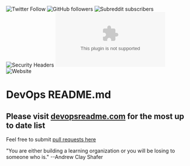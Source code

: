 ![Twitter Follow](https://img.shields.io/twitter/follow/ChrisShort?style=social) ![GitHub followers](https://img.shields.io/github/followers/chris-short?style=social) ![Subreddit subscribers](https://img.shields.io/reddit/subreddit-subscribers/devopsish?style=social) ![Security Headers](https://img.shields.io/security-headers?url=https%3A%2F%2Fdevopsreadme.com) ![Mozilla HTTP Observatory Grade](https://img.shields.io/mozilla-observatory/grade/devopsreadme.com?publish) ![Website](https://img.shields.io/website?url=https%3A%2F%2Fdevopsreadme.com)

# DevOps README.md

## Please visit [devopsreadme.com](https://devopsreadme.com/) for the most up to date list

Feel free to submit [pull requests here](https://github.com/chris-short/devopsreadme.com)

"You are either building a learning organization or you will be losing to someone who is." --Andrew Clay Shafer
